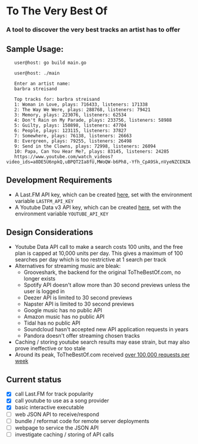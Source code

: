 # To The Very Best Of

### A tool to discover the very best tracks an artist has to offer

## Sample Usage:

```
   user@host: go build main.go
   
   user@host: ./main
   
   Enter an artist name:
   barbra streisand
   
   Top tracks for: barbra streisand
   1: Woman in Love, plays: 716433, listeners: 171338
   2: The Way We Were, plays: 288768, listeners: 79421
   3: Memory, plays: 223076, listeners: 62534
   4: Don't Rain on My Parade, plays: 233756, listeners: 58988
   5: Guilty, plays: 150898, listeners: 47704
   6: People, plays: 123115, listeners: 37827
   7: Somewhere, plays: 76138, listeners: 26663
   8: Evergreen, plays: 79255, listeners: 26498
   9: Send in the Clowns, plays: 72998, listeners: 26094
   10: Papa, Can You Hear Me?, plays: 83145, listeners: 24285
   https://www.youtube.com/watch_videos?video_ids=a8DE5U6npkQ,uBPQT2Ia8fU,MWoQW-b6Ph8,-Yfh_CpA9Sk,nVyeNZCENZA
```

## Development Requirements

 - A Last.FM API key, which can be created [here](https://www.last.fm/api/account/create), set with the environment variable `LASTFM_API_KEY`
 - A Youtube Data v3 API key, which can be created [here](https://console.developers.google.com/apis/api/youtube.googleapis.com/overview), set with the environment variable `YOUTUBE_API_KEY`
 
 ## Design Considerations
 
 - Youtube Data API call to make a search costs 100 units, and the free plan is capped at 10,000 units per day.  This gives a maximum of 100 searches per day which is too restrictive at 1 search per track
 - Alternatives for streaming music are bleak:
    - Grooveshark, the backend for the original ToTheBestOf.com, no longer exists
    - Spotify API doesn't allow more than 30 second previews unless the user is logged in
    - Deezer API is limited to 30 second previews
    - Napster API is limited to 30 second previews
    - Google music has no public API
    - Amazon music has no public API
    - Tidal has no public API
    - Soundcloud hasn't accepted new API application requests in years
    - Pandora doesn't offer streaming chosen tracks
 - Caching / storing youtube search results may ease strain, but may also prove ineffective or too stale
 - Around its peak, ToTheBestOf.com received [over 100,000 requests per week](https://web.archive.org/web/20150301154153/http://tothebestof.com/stats)

 ## Current status
 
 - [X] call Last.FM for track popularity
 - [X] call youtube to use as a song provider
 - [X] basic interactive executable
 - [ ] web JSON API to receive/respond
 - [ ] bundle / reformat code for remote server deployments
 - [ ] webpage to service the JSON API
 - [ ] investigate caching / storing of API calls
